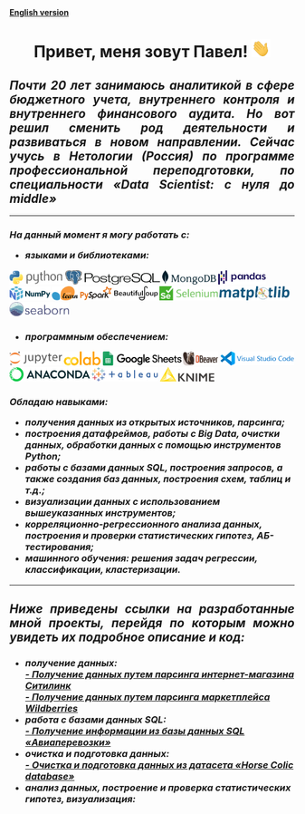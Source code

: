 <body>
    <b>
        <a href="https://github.com/DurinPavel/DurinPavel/blob/main/README_EN.md" target="_blank">
            English version</a>
        <h1 align="center">
            Привет, меня зовут Павел!
            <img src="https://github.com/DurinPavel/DurinPavel/blob/main/images/hi.gif" height="32"/>
        </h1>
        <h2 align="justify">
            <i>
                Почти 20 лет занимаюсь аналитикой в сфере бюджетного учета, внутреннего контроля и
                внутреннего финансового аудита. Но вот решил сменить род деятельности и развиваться 
                в новом направлении. Сейчас учусь в Нетологии (Россия) по программе профессиональной 
                переподготовки, по специальности «Data Scientist: с нуля до middle»
            </i>
        </h2>
        <hr>
        <h3>
            <i>
                На данный момент я могу работать с:
                <ul>
                    <li>языками и библиотеками:</li>
                </ul>
            </i>
        </h3>
        <p>
            <img src="https://github.com/DurinPavel/DurinPavel/blob/main/images/python.png" alt="Python" height="25"/>
            <img src="https://github.com/DurinPavel/DurinPavel/blob/main/images/postgresql.png" alt="PostgreSQL" height="25"/>
            <img src="https://github.com/DurinPavel/DurinPavel/blob/main/images/mongodb.png" alt="MongoDB"height="25"/>
            <img src="https://github.com/DurinPavel/DurinPavel/blob/main/images/pandas.png" alt="Pandas" height="25"/>
            <img src="https://github.com/DurinPavel/DurinPavel/blob/main/images/numpy.png" alt="NumPy" height="25"/>
            <img src="https://github.com/DurinPavel/DurinPavel/blob/main/images/scikit_learn.png" alt="Scikit-learn" height="25"/>
            <img src="https://github.com/DurinPavel/DurinPavel/blob/main/images/pyspark.png" alt="PySpark" height="25"/>
            <img src="https://github.com/DurinPavel/DurinPavel/blob/main/images/beautifulsoup.png" alt="Beautifulsoup" height="25"/>
            <img src="https://github.com/DurinPavel/DurinPavel/blob/main/images/selenium.png" alt="Selenium" height="25"/>
            <img src="https://github.com/DurinPavel/DurinPavel/blob/main/images/matplotlib.png" alt="Matplotlib" height="25"/>
            <img src="https://github.com/DurinPavel/DurinPavel/blob/main/images/seaborn.png" alt="Seaborn" height="25"/>
        </p>
        <h3>
            <i>
                <ul>
                    <li>программным обеспечением:</li>
                </ul>
            </i>
        </h3>
        <p>
            <img src="https://github.com/DurinPavel/DurinPavel/blob/main/images/jupyter.png" alt="Jupyter" height="25"/>
            <img src="https://github.com/DurinPavel/DurinPavel/blob/main/images/colaboratory.png" alt="Colaboratory" height="25"/>
            <img src="https://github.com/DurinPavel/DurinPavel/blob/main/images/google_spreadsheet.png" alt="Google Spreadsheet" height="25"/>
            <img src="https://github.com/DurinPavel/DurinPavel/blob/main/images/dbeaver.png" alt="DBeaver" height="25"/>
            <img src="https://github.com/DurinPavel/DurinPavel/blob/main/images/vscode.png" alt="Visual Studio Code" height="25"/>
            <img src="https://github.com/DurinPavel/DurinPavel/blob/main/images/anaconda.png" alt="Anaconda" height="25"/>
            <img src="https://github.com/DurinPavel/DurinPavel/blob/main/images/tableau.png" alt="Tableau" height="25"/>
            <img src="https://github.com/DurinPavel/DurinPavel/blob/main/images/knime.png" alt="Knime" height="25"/>
        </p>
        <h3>
            <i>
                Обладаю навыками:
                <ul>
                    <li>получения данных из открытых источников, парсинга;</li>
                    <li>построения датафреймов, работы с Big Data, очистки данных, обработки данных с помощью инструментов Python;</li>
                    <li>работы с базами данных SQL, построения запросов, а также создания баз данных, построения схем, таблиц и т.д.;</li>
                    <li>визуализации данных с использованием вышеуказанных инструментов;</li>
                    <li>корреляционно-регрессионного анализа данных, построения и проверки статистических гипотез, АБ-тестирования;</li>
                    <li>машинного обучения: решения задач регрессии, классификации, кластеризации.</li>
                </ul>
            </i>
        </h3>
        <hr>
        <h2 align="justify">
            <i>
                Ниже приведены ссылки на разработанные мной проекты, перейдя по которым можно увидеть их подробное описание и код:
            </i>
        </h2>
        <h3>
            <i>
                <ul>
                    <li>получение данных:</li>
                    <a href="https://github.com/DurinPavel/citylink_parsing#readme" target="_blank">
                        - Получение данных путем парсинга интернет-магазина Ситилинк</a><br>
                    <a href="https://github.com/DurinPavel/wildberries_parsing#readme" target="_blank">
                        - Получение данных путем парсинга маркетплейса Wildberries</a>
                    <li>работа с базами данных SQL:</li>
                    <a href="https://github.com/DurinPavel/avia_transportations_sql#readme" target="_blank">
                        - Получение информации из базы данных SQL «Авиаперевозки»</a>
                    <li>очистка и подготовка данных:</li>
                    <a href="https://github.com/DurinPavel/horse_colic_database#readme" target="_blank">
                        - Очистка и подготовка данных из датасета «Horse Colic database»</a>
                    <li>анализ данных, построение и проверка статистических гипотез, визуализация:</li>
                </ul>
            </i>
        </h3>
    </b>
</body>
